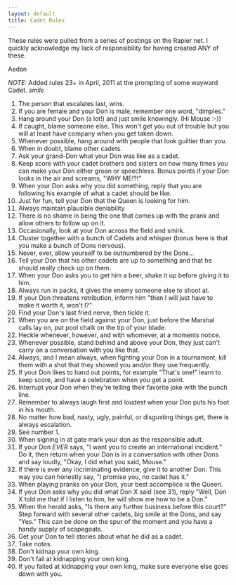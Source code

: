 ```yaml
---
layout: default
title: Cadet Rules
---
```


These rules were pulled from a series of postings on the Rapier net.  I quickly acknowledge my lack of responsibility for having created ANY of these.

Aedan

*NOTE:* Added rules 23+ in April, 2011 at the prompting of some wayward Cadet.  *smile*

1. The person that escalates last, wins.
1. If you are female and your Don is male, remember one word, "dimples."
1. Hang around your Don (a lot!) and just smile knowingly. (Hi Mouse :-))
1. If caught, blame someone else.  This won't get you out of trouble but you will at least have company when you get taken down.
1. Whenever possible, hang around with people that look guiltier than you.
1. When in doubt, blame other cadets.
1. Ask your grand-Don what your Don was like as a cadet.
1. Keep score with your cadet brothers and sisters on how many times you can make your Don either groan or speechless.  Bonus points if your Don looks in the air and screams, "WHY ME!?!"
1. When your Don asks why you did something, reply that you are following his example of what a cadet should be like.
1. Just for fun, tell your Don that the Queen is looking for him.
1. Always maintain plausible deniability
1. There is no shame in being the one that comes up with the prank and allow others to follow up on it.
1. Occasionally, look at your Don across the field and smirk.
1. Cluster together with a bunch of Cadets and whisper (bonus here is that you make a bunch of Dons nervous).
1. Never, ever, allow yourself to be outnumbered by the Dons...
1. Tell your Don that his other cadets are up to something and that he should really check up on them.
1. When your Don asks you to get him a beer, shake it up before giving it to him.
1. Always run in packs, it gives the enemy someone else to shoot at.
1. If your Don threatens retribution, inform him "then I will just have to make it worth it, won't I?"
1. Find your Don's last fried nerve, then tickle it.
1. When you are on the field against your Don, just before the Marshal calls lay on, put pool chalk on the tip of your blade.
1. Heckle whenever, however, and with whomever, at a moments notice.
1. Whenever possible, stand behind and above your Don, they just can't carry on a conversation with you like that.
1. Always, and I mean always, when fighting your Don in a tournament, kill them with a shot that they showed you and/or they use frequently.
1. If your Don likes to hand out points, for example "That's one!" learn to keep score, and have a celebration when you get a point.
1. Interrupt your Don when they're telling their favorite joke with the punch line.
1. Remember to always laugh first and loudest when your Don puts his foot in his mouth.
1. No matter how bad, nasty, ugly, painful, or disgusting things get, there is always escalation.
1. See number 1.
1. When signing in at gate mark your don as the responsible adult.
1. If your Don *EVER* says, "I want you to create an international incident."  Do it, then return when your Don is in a conversation with other Dons and say loudly, "Okay, I did what you said, Mouse."
1. If there is ever any incriminating evidence, give it to another Don. This way you can honestly say, "I promise you, no cadet has it."
1. When playing pranks on your Don, your best accomplice is the Queen.
1. If your Don asks why you did what Don X said (see 31), reply "Well, Don X told me that if I listen to him, he will show me how to be a Don."
1. When the herald asks, "Is there any further business before this court?"  Step forward with several other cadets, big smile at the Dons, and say "Yes."  This can be done on the spur of the moment and you have a handy supply of scapegoats.
1. Get your Don to tell stories about what he did as a cadet.
1. Take notes.
1. Don't kidnap your own king.
1. Don't fail at kidnapping your own king.
1. If you failed at kidnapping your own king, make sure everyone else goes down with you.

